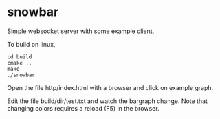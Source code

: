 # snowbar
Simple websocket server with some example client.

To build on linux,

    cd build
    cmake ..
    make
    ./snowbar

Open the file http/index.html with a browser and click on example graph.

Edit the file build/dir/test.txt and watch the bargraph change. Note that changing colors requires a reload (F5) in the browser.